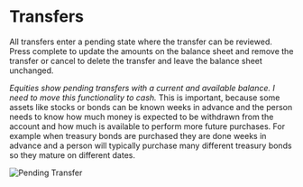 # Transfers

All transfers enter a pending state where the transfer can be reviewed. Press complete to update the amounts on the balance sheet and remove the transfer or cancel to delete the transfer and leave the balance sheet unchanged.

*Equities show pending transfers with a current and available balance. I need to move this functionality to cash.* This is important, because some assets like stocks or bonds can be known weeks in advance and the person needs to know how much money is expected to be withdrawn from the account and how much is available to perform more future purchases. For example when treasury bonds are purchased they are done weeks in advance and a person will typically purchase many different treasury bonds so they mature on different dates.

![Pending Transfer](https://imgur.com/aCdqIFD.jpg)
